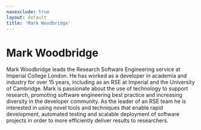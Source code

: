 ```yaml
---
navexclude: true
layout: default
title: 'Mark Woodbridge'
---
```


# Mark Woodbridge

Mark Woodbridge leads the Research Software Engineering service at Imperial College London. He has worked as a developer in academia and industry for over 15 years, including as an RSE at Imperial and the University of Cambridge. Mark is passionate about the use of technology to support research, promoting software engineering best practice and increasing diversity in the developer community. As the leader of an RSE team he is interested in using novel tools and techniques that enable rapid development, automated testing and scalable deployment of software projects in order to more efficiently deliver results to researchers.